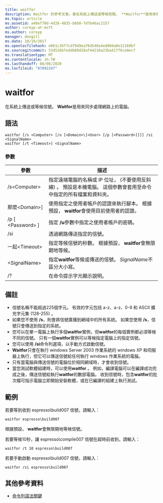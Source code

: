 ```yaml
---
title: waitfor
description: Waitfor 的參考文章，會在系統上傳送或等候信號。 **Waitfor**是用來同步處理網路上的電腦。
ms.topic: article
ms.assetid: a48ef70d-4d28-4035-b6b0-7d7b46ac2157
author: coreyp-at-msft
ms.author: coreyp
manager: dongill
ms.date: 10/16/2017
ms.openlocfilehash: e061c36f7cdf949ea76d548a4ed804a0e12169bf
ms.sourcegitcommit: 53d526bfeddb89d28af44210a23ba417f6ce0ecf
ms.translationtype: MT
ms.contentlocale: zh-TW
ms.lasthandoff: 08/06/2020
ms.locfileid: "87892247"
---
```

# <a name="waitfor"></a>waitfor



在系統上傳送或等候信號。 **Waitfor**是用來同步處理網路上的電腦。



## <a name="syntax"></a>語法

```
waitfor [/s <Computer> [/u [<Domain>\]<User> [/p [<Password>]]]] /si <SignalName>
waitfor [/t <Timeout>] <SignalName>
```

### <a name="parameters"></a>參數

|       參數       |                                                                                         描述                                                                                          |
|-----------------------|----------------------------------------------------------------------------------------------------------------------------------------------------------------------------------------------|
|    /s\<Computer>     | 指定遠端電腦的名稱或 IP 位址， (不要使用反斜線) 。 預設是本機電腦。 這個參數會套用至命令中指定的所有檔案和資料夾。 |
| 那麼\<Domain>\]<User> |                              使用指定之使用者帳戶的認證來執行腳本。 根據預設， **waitfor**會使用目前使用者的認證。                               |
|   /p [ \<Password> ]    |                                                    指定 **/u**參數中指定之使用者帳戶的密碼。                                                     |
|          /si          |                                                                        透過網路傳送指定的信號。                                                                        |
|     一起\<Timeout>     |                                              指定等候信號的秒數。 根據預設， **waitfor**會無限期地等候。                                               |
|     \<SignalName>     |                                                指定**waitfor**等候或傳送的信號。 *SignalName*不區分大小寫。                                                 |
|          /?           |                                                                             在命令提示字元顯示說明。                                                                             |

## <a name="remarks"></a>備註

-   信號名稱不能超過225個字元。 有效的字元包括 a-z、a-z、0-9 和 ASCII 擴充字元集 (128-255) 。
-   如果您不使用 **/s**，則會將信號廣播到網域中的所有系統。 如果您使用 **/s**，信號只會傳送到指定的系統。
-   您可以在單一電腦上執行多個**waitfor**實例，但**waitfor**的每個實例都必須等候不同的信號。 只有一個**waitfor**實例可以等候指定電腦上的指定信號。
-   您可以使用 **/si**命令列選項，以手動方式啟動信號。
-   **Waitfor**只會在執行 windows Server 2003 作業系統的 windows XP 和伺服器上執行，但它可以傳送信號給任何執行 windows 作業系統的電腦。
-   只有當電腦與傳送信號的電腦位於相同網域時，才會收到信號。
-   當您測試軟體組建時，可以使用**waitfor** 。 例如，編譯電腦可以在編譯成功完成之後，傳送信號給執行**waitfor**的數部電腦。 收到信號時，包含**waitfor**的批次檔可指示電腦立即開始安裝軟體，或在已編譯的組建上執行測試。

## <a name="examples"></a>範例

若要等到收到 espresso\build007 信號，請輸入：
```
waitfor espresso\build007
```
根據預設， **waitfor**會無限期地等候信號。

若要等候10秒，讓 espresso\compile007 信號在超時前收到，請輸入：
```
waitfor /t 10 espresso\build007
```
若要手動啟動 espresso\build007 信號，請輸入：
```
waitfor /si espresso\build007
```

## <a name="additional-references"></a>其他參考資料

- [命令列語法關鍵](command-line-syntax-key.md)